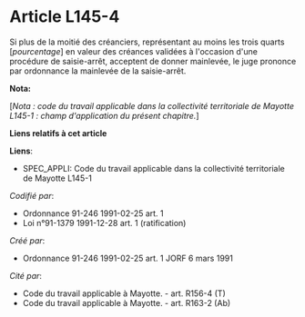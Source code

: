 # Article L145-4

Si plus de la moitié des créanciers, représentant au moins les trois quarts [*pourcentage*] en valeur des créances validées à
l'occasion d'une procédure de saisie-arrêt, acceptent de donner mainlevée, le juge prononce par ordonnance la mainlevée de la
saisie-arrêt.

**Nota:**

[*Nota : code du travail applicable dans la collectivité territoriale de Mayotte L145-1 : champ d'application du présent
chapitre.*]

**Liens relatifs à cet article**

**Liens**:

  - SPEC_APPLI: Code du travail applicable dans la collectivité territoriale de Mayotte L145-1

_Codifié par_:

  - Ordonnance 91-246 1991-02-25 art. 1
  - Loi n°91-1379 1991-12-28 art. 1 (ratification)

_Créé par_:

  - Ordonnance 91-246 1991-02-25 art. 1 JORF 6 mars 1991

_Cité par_:

  - Code du travail applicable à Mayotte. - art. R156-4 (T)
  - Code du travail applicable à Mayotte. - art. R163-2 (Ab)
